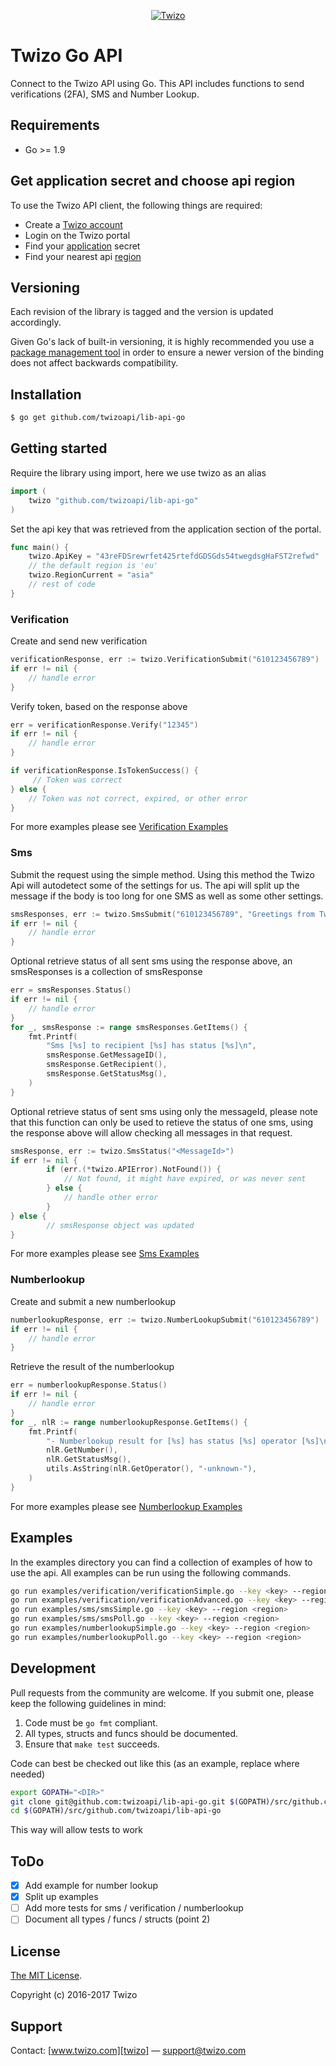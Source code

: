 <p align="center"><a href="https://www.twizo.com/" target="_blank">
    <img src="https://www.twizo.com/online/logo/logo.png" alt="Twizo">
</a></p>


# Twizo Go API #

Connect to the Twizo API using Go. This API includes functions to send verifications (2FA), SMS and Number Lookup.

## Requirements ##
* Go >= 1.9

## Get application secret and choose api region ##
To use the Twizo API client, the following things are required:

* Create a [Twizo account][twizo-account]
* Login on the Twizo portal
* Find your [application][twizo-application] secret
* Find your nearest api [region][twizo-doc-intro]

## Versioning
Each revision of the library is tagged and the version is updated accordingly.

Given Go's lack of built-in versioning, it is highly recommended you use a
[package management tool][package-management] in order to ensure a newer
version of the binding does not affect backwards compatibility.

## Installation
```sh
$ go get github.com/twizoapi/lib-api-go
```

## Getting started ##
Require the library using import, here we use twizo as an alias

```go
import (
	twizo "github.com/twizoapi/lib-api-go"
)
```

Set the api key that was retrieved from the application section of the portal.

```go
func main() {
	twizo.ApiKey = "43reFDSrewrfet425rtefdGDSGds54twegdsgHaFST2refwd"
	// the default region is 'eu'
	twizo.RegionCurrent = "asia"
	// rest of code
}
```

### Verification ###
Create and send new verification

```go
verificationResponse, err := twizo.VerificationSubmit("610123456789")
if err != nil {
    // handle error
}
```

Verify token, based on the response above

```go
err = verificationResponse.Verify("12345")
if err != nil {
    // handle error
}

if verificationResponse.IsTokenSuccess() {
     // Token was correct
} else {
    // Token was not correct, expired, or other error
}
```

For more examples please see [Verification Examples][examples-verification]


### Sms ###
Submit the request using the simple method.  Using this method the Twizo Api will autodetect
some of the settings for us.  The api will split up the message if the body is too long for
one SMS as well as some other settings.

```go
smsResponses, err := twizo.SmsSubmit("610123456789", "Greetings from Twizo", "TwizoDemo")
if err != nil {
    // handle error
}
```

Optional retrieve status of all sent sms using the response above, an smsResponses is a collection of smsResponse

```go
err = smsResponses.Status()
if err != nil {
    // handle error
}
for _, smsResponse := range smsResponses.GetItems() {
    fmt.Printf(
        "Sms [%s] to recipient [%s] has status [%s]\n",
        smsResponse.GetMessageID(),
        smsResponse.GetRecipient(),
        smsResponse.GetStatusMsg(),
    )
}
```

Optional retrieve status of sent sms using only the messageId, please note that this function
can only be used to retieve the status of one sms, using the response above will allow checking
all messages in that request.

```go
smsResponse, err := twizo.SmsStatus("<MessageId>")
if err != nil {
        if (err.(*twizo.APIError).NotFound()) {
        	// Not found, it might have expired, or was never sent
        } else {
        	// handle other error
        }
} else {
        // smsResponse object was updated
}
```

For more examples please see [Sms Examples][examples-sms]

### Numberlookup ###
Create and submit a new numberlookup

```go
numberlookupResponse, err := twizo.NumberLookupSubmit("610123456789")
if err != nil {
    // handle error
}
```

Retrieve the result of the numberlookup

```go
err = numberlookupResponse.Status()
if err != nil {
    // handle error
}
for _, nlR := range numberlookupResponse.GetItems() {
    fmt.Printf(
        "- Numberlookup result for [%s] has status [%s] operator [%s]\n",
        nlR.GetNumber(),
        nlR.GetStatusMsg(),
        utils.AsString(nlR.GetOperator(), "-unknown-"),
    )
}
```

For more examples please see [Numberlookup Examples][examples-numberlookup]

## Examples ##
In the examples directory you can find a collection of examples of how to use the api. All examples can be
run using the following commands.

```sh
go run examples/verification/verificationSimple.go --key <key> --region <region>
go run examples/verification/verificationAdvanced.go --key <key> --region <region>
go run examples/sms/smsSimple.go --key <key> --region <region>
go run examples/sms/smsPoll.go --key <key> --region <region>
go run examples/numberlookupSimple.go --key <key> --region <region>
go run examples/numberlookupPoll.go --key <key> --region <region>
```


## Development
Pull requests from the community are welcome. If you submit one, please keep
the following guidelines in mind:

1. Code must be `go fmt` compliant.
2. All types, structs and funcs should be documented.
3. Ensure that `make test` succeeds.

Code can best be checked out like this (as an example, replace where needed)

```sh
export GOPATH="<DIR>"
git clone git@github.com:twizoapi/lib-api-go.git $(GOPATH)/src/github.com/twizoapi/lib-api-go
cd $(GOPATH)/src/github.com/twizoapi/lib-api-go
```

This way will allow tests to work

## ToDo ##
- [x] Add example for number lookup
- [x] Split up examples
- [ ] Add more tests for sms / verification / numberlookup
- [ ] Document all types / funcs / structs (point 2)

## License ##
[The MIT License][mit].

Copyright (c) 2016-2017 Twizo

## Support ##
Contact: [www.twizo.com][twizo] — support@twizo.com

[twizo]: http://www.twizo.com/
[mit]: https://opensource.org/licenses/mit-license.php
[twizo-account]: https://register.twizo.com/
[twizo-application]: https://portal.twizo.com/applications/
[twizo-doc-intro]: https://www.twizo.com/developers/documentation/#introduction_api-url
[package-management]: https://code.google.com/p/go-wiki/wiki/PackageManagementTools
[examples-verification]: examples/verification
[examples-sms]: examples/sms
[examples-numberlookup]: examples/numberlookup
